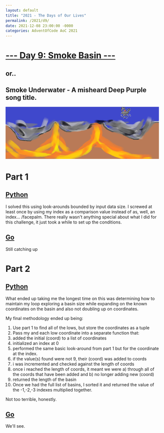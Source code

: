 ```yaml
---
layout: default
title: "2021 - The Days of Our Lives"
permalink: /2021/d9/
date: 2021-12-08 23:00:00 -0000
categories: AdventOfCode AoC 2021
---
```

# [--- Day 9: Smoke Basin ---](https://adventofcode.com/2021/day/9)
## or..
## Smoke Underwater - A misheard Deep Purple song title.
![one art please](/docs/assets/img/lowsmoke.png)
# Part 1

## [Python](https://github.com/aaronlael/AoC-2021/blob/master/AoC_2021_D9P1.py)

I solved this using look-arounds bounded by input data size.  I screwed at least once by using my index as a comparison value instead of as, well, an index... /facepalm.  There really wasn't anything special about what I did for this challenge, it just took a while to set up the conditions.

## [Go](https://github.com/aaronlael/AoC-2021-Go/)

Still catching up

# Part 2

## [Python](https://github.com/aaronlael/AoC-2021/blob/master/AoC_2021_D9P2.py)

What ended up taking me the longest time on this was determining how to maintain my loop exploring a basin size while expanding on the known coordinates on the basin and also not doubling up on coordinates.

My final methodology ended up being:

1. Use part 1 to find all of the lows, but store the coordinates as a tuple
2. Pass my and each low coordinate into a separate function that:
  1. added the initial (coord) to a list of coordinates
  2. initialized an index at 0
  3. performed the same basic look-around from part 1 but for the coordinate at the index.
  4. if the value(s) found were not 9, their (coord) was added to coords
  5. i was incremented and checked against the length of coords
  6. once i reached the length of coords, it meant we were a) through all of the coords that have been added and b) no longer adding new (coord)
  7. returned the length of the basin
3. Once we had the full list of basins, I sorted it and returned the value of the -1,-2,-3 indexes multiplied together.

Not too terrible, honestly.

## [Go](https://github.com/aaronlael/AoC-2021-Go/)

We'll see.
